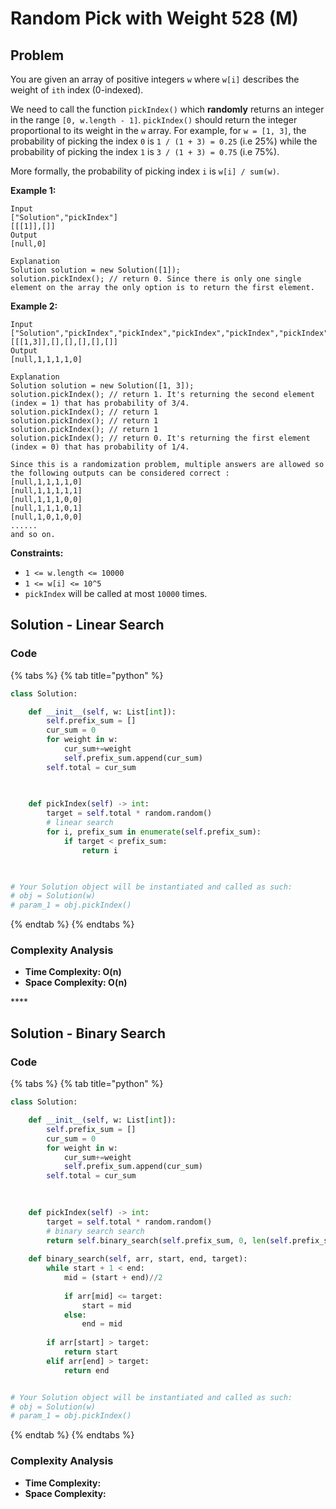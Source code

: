# Random Pick with Weight 528 \(M\)

## Problem

You are given an array of positive integers `w` where `w[i]` describes the weight of `ith` index \(0-indexed\).

We need to call the function `pickIndex()` which **randomly** returns an integer in the range `[0, w.length - 1]`. `pickIndex()` should return the integer proportional to its weight in the `w` array. For example, for `w = [1, 3]`, the probability of picking the index `0` is `1 / (1 + 3) = 0.25` \(i.e 25%\) while the probability of picking the index `1` is `3 / (1 + 3) = 0.75` \(i.e 75%\).

More formally, the probability of picking index `i` is `w[i] / sum(w)`.

**Example 1:**

```text
Input
["Solution","pickIndex"]
[[[1]],[]]
Output
[null,0]

Explanation
Solution solution = new Solution([1]);
solution.pickIndex(); // return 0. Since there is only one single element on the array the only option is to return the first element.
```

**Example 2:**

```text
Input
["Solution","pickIndex","pickIndex","pickIndex","pickIndex","pickIndex"]
[[[1,3]],[],[],[],[],[]]
Output
[null,1,1,1,1,0]

Explanation
Solution solution = new Solution([1, 3]);
solution.pickIndex(); // return 1. It's returning the second element (index = 1) that has probability of 3/4.
solution.pickIndex(); // return 1
solution.pickIndex(); // return 1
solution.pickIndex(); // return 1
solution.pickIndex(); // return 0. It's returning the first element (index = 0) that has probability of 1/4.

Since this is a randomization problem, multiple answers are allowed so the following outputs can be considered correct :
[null,1,1,1,1,0]
[null,1,1,1,1,1]
[null,1,1,1,0,0]
[null,1,1,1,0,1]
[null,1,0,1,0,0]
......
and so on.
```

**Constraints:**

* `1 <= w.length <= 10000`
* `1 <= w[i] <= 10^5`
* `pickIndex` will be called at most `10000` times.

## Solution - Linear Search

### Code

{% tabs %}
{% tab title="python" %}
```python
class Solution:

    def __init__(self, w: List[int]):
        self.prefix_sum = []
        cur_sum = 0
        for weight in w:
            cur_sum+=weight
            self.prefix_sum.append(cur_sum)
        self.total = cur_sum
        
        

    def pickIndex(self) -> int:
        target = self.total * random.random()
        # linear search
        for i, prefix_sum in enumerate(self.prefix_sum):
            if target < prefix_sum:
                return i
        


# Your Solution object will be instantiated and called as such:
# obj = Solution(w)
# param_1 = obj.pickIndex()
```
{% endtab %}
{% endtabs %}

### Complexity Analysis

* **Time Complexity: O\(n\)**
* **Space Complexity: O\(n\)**

\*\*\*\*

## Solution - Binary Search

### Code

{% tabs %}
{% tab title="python" %}
```python
class Solution:

    def __init__(self, w: List[int]):
        self.prefix_sum = []
        cur_sum = 0
        for weight in w:
            cur_sum+=weight
            self.prefix_sum.append(cur_sum)
        self.total = cur_sum
        
        

    def pickIndex(self) -> int:
        target = self.total * random.random()
        # binary search search
        return self.binary_search(self.prefix_sum, 0, len(self.prefix_sum) - 1, target) 
    
    def binary_search(self, arr, start, end, target):
        while start + 1 < end:
            mid = (start + end)//2
            
            if arr[mid] <= target:
                start = mid
            else:
                end = mid
            
        if arr[start] > target:
            return start
        elif arr[end] > target:
            return end


# Your Solution object will be instantiated and called as such:
# obj = Solution(w)
# param_1 = obj.pickIndex()
```
{% endtab %}
{% endtabs %}

### Complexity Analysis

* **Time Complexity:**
* **Space Complexity:**

